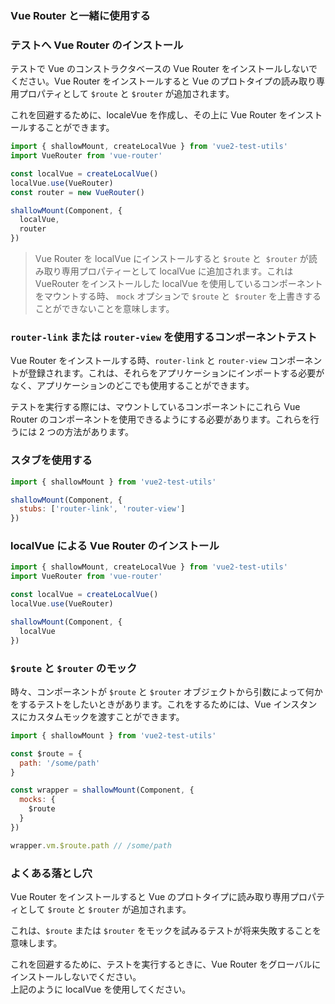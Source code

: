 ### Vue Router と一緒に使用する

### テストへ Vue Router のインストール

テストで Vue のコンストラクタベースの Vue Router をインストールしないでください。Vue Router をインストールすると Vue のプロトタイプの読み取り専用プロパティとして `$route` と `$router` が追加されます。

これを回避するために、localeVue を作成し、その上に Vue Router をインストールすることができます。

```js
import { shallowMount, createLocalVue } from 'vue2-test-utils'
import VueRouter from 'vue-router'

const localVue = createLocalVue()
localVue.use(VueRouter)
const router = new VueRouter()

shallowMount(Component, {
  localVue,
  router
})
```

> Vue Router を localVue にインストールすると `$route` と  `$router` が読み取り専用プロパティーとして localVue に追加されます。これは VueRouter をインストールした localVue を使用しているコンポーネントをマウントする時、 `mock` オプションで `$route` と  `$router` を上書きすることができないことを意味します。

### `router-link` または `router-view` を使用するコンポーネントテスト

Vue Router をインストールする時、`router-link` と `router-view` コンポーネントが登録されます。これは、それらをアプリケーションにインポートする必要がなく、アプリケーションのどこでも使用することができます。

テストを実行する際には、マウントしているコンポーネントにこれら Vue Router のコンポーネントを使用できるようにする必要があります。これらを行うには 2 つの方法があります。

### スタブを使用する

```js
import { shallowMount } from 'vue2-test-utils'

shallowMount(Component, {
  stubs: ['router-link', 'router-view']
})
```

### localVue による Vue Router のインストール

```js
import { shallowMount, createLocalVue } from 'vue2-test-utils'
import VueRouter from 'vue-router'

const localVue = createLocalVue()
localVue.use(VueRouter)

shallowMount(Component, {
  localVue
})
```

### `$route` と `$router` のモック

時々、コンポーネントが `$route` と `$router` オブジェクトから引数によって何かをするテストをしたいときがあります。これをするためには、Vue インスタンスにカスタムモックを渡すことができます。

```js
import { shallowMount } from 'vue2-test-utils'

const $route = {
  path: '/some/path'
}

const wrapper = shallowMount(Component, {
  mocks: {
    $route
  }
})

wrapper.vm.$route.path // /some/path
```

### よくある落とし穴

Vue Router をインストールすると Vue のプロトタイプに読み取り専用プロパティとして `$route` と `$router` が追加されます。

これは、`$route` または `$router` をモックを試みるテストが将来失敗することを意味します。

これを回避するために、テストを実行するときに、Vue Router をグローバルにインストールしないでください。  
上記のように localVue を使用してください。
